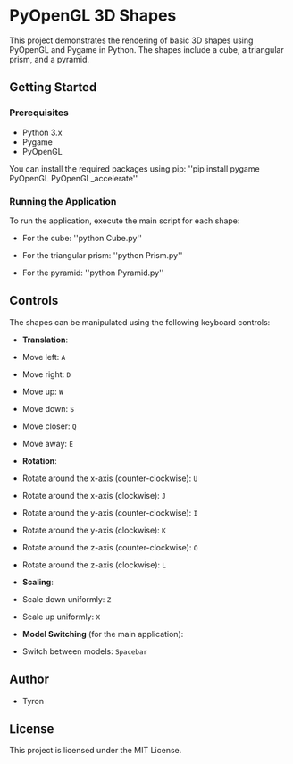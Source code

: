 # PyOpenGL 3D Shapes

This project demonstrates the rendering of basic 3D shapes using PyOpenGL and Pygame in Python. The shapes include a cube, a triangular prism, and a pyramid.

## Getting Started

### Prerequisites

- Python 3.x
- Pygame
- PyOpenGL

You can install the required packages using pip:
''pip install pygame PyOpenGL PyOpenGL_accelerate''


### Running the Application

To run the application, execute the main script for each shape:

- For the cube:
''python Cube.py''


- For the triangular prism:
''python Prism.py''


- For the pyramid:
''python Pyramid.py''


## Controls

The shapes can be manipulated using the following keyboard controls:

- **Translation**:
- Move left: `A`
- Move right: `D`
- Move up: `W`
- Move down: `S`
- Move closer: `Q`
- Move away: `E`

- **Rotation**:
- Rotate around the x-axis (counter-clockwise): `U`
- Rotate around the x-axis (clockwise): `J`
- Rotate around the y-axis (counter-clockwise): `I`
- Rotate around the y-axis (clockwise): `K`
- Rotate around the z-axis (counter-clockwise): `O`
- Rotate around the z-axis (clockwise): `L`

- **Scaling**:
- Scale down uniformly: `Z`
- Scale up uniformly: `X`

- **Model Switching** (for the main application):
- Switch between models: `Spacebar`

## Author

- Tyron

## License

This project is licensed under the MIT License.






